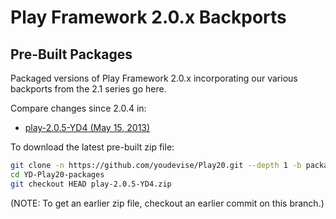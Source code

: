 Play Framework 2.0.x Backports 
==============================

Pre-Built Packages
------------------

Packaged versions of Play Framework 2.0.x incorporating our various backports from the 2.1 series go here.

Compare changes since 2.0.4 in:
  * [play-2.0.5-YD4 (May 15, 2013)](http://github.com/youdevise/Play20/compare/2.0.4...2.0.x-yd6-backport-update-to-fluentlenium-0.8.0)
  

To download the latest pre-built zip file:

```bash
git clone -n https://github.com/youdevise/Play20.git --depth 1 -b packages-2.0.x-yd YD-Play20-packages
cd YD-Play20-packages
git checkout HEAD play-2.0.5-YD4.zip
```

(NOTE: To get an earlier zip file, checkout an earlier commit on this branch.)
